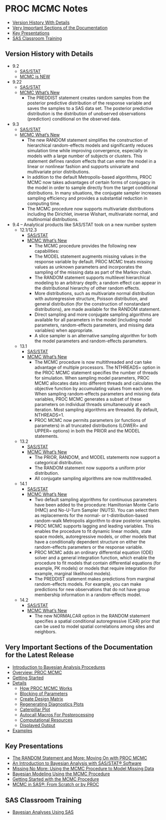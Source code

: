 # PROC MCMC Notes
* [Version History With Details](#version-history-with-details)
* [Very Important Sections of the Documentation](#very-important-sections-of-the-documentation-for-the-latest-release)
* [Key Presentations](#key-presentations)
* [SAS Classroom Training](#sas-classroom-training)

## Version History with Details
*	9.2
    *	[SAS/STAT](http://support.sas.com/documentation/onlinedoc/stat/index.html#statprev)
    *	[MCMC is NEW](http://support.sas.com/documentation/cdl/en/statug/63033/HTML/default/viewer.htm#statug_whatsnew_sect024.htm)
*	9.22
    *	[SAS/STAT](http://support.sas.com/documentation/onlinedoc/stat/index.html#statprev)
    *	[MCMC What’s New](http://support.sas.com/documentation/cdl/en/statug/63347/HTML/default/viewer.htm#statug_whatsnew_sect019.htm)
        *	The PREDDIST statement creates random samples from the posterior predictive distribution of the response variable and saves the samples to a SAS data set. The posterior predictive distribution is the distribution of unobserved observations (prediction) conditional on the observed data.
*	9.3
    *	[SAS/STAT](http://support.sas.com/documentation/onlinedoc/stat/index.html#stat93)
    *	[MCMC What’s New](http://support.sas.com/documentation/cdl/en/statug/63962/HTML/default/viewer.htm#statug_whatsnew_sect019.htm)
        *	The new RANDOM statement simplifies the construction of hierarchical random-effects models and significantly reduces simulation time while improving convergence, especially in models with a large number of subjects or clusters. This statement defines random effects that can enter the model in a linear or nonlinear fashion and supports univariate and multivariate prior distributions.
        *	In addition to the default Metropolis-based algorithms, PROC MCMC now takes advantages of certain forms of conjugacy in the model in order to sample directly from the target conditional distributions. In many situations, the conjugate sampler increases sampling efficiency and provides a substantial reduction in computing time.
        *	The MCMC procedure now supports multivariate distributions including the Dirichlet, inverse Wishart, multivariate normal, and multinomial distributions.
*	9.4 – Analytical products like SAS/STAT took on a new number system
    *	12.1/12.3
        *	[SAS/STAT](http://support.sas.com/documentation/onlinedoc/stat/index.html#stat121)
        *	[MCMC What’s New](http://support.sas.com/documentation/cdl/en/statug/66103/HTML/default/viewer.htm#statug_whatsnew_sect022.htm)
            *	The MCMC procedure provides the following new capabilities:
            *	The MODEL statement augments missing values in the response variable by default. PROC MCMC treats missing values as unknown parameters and incorporates the sampling of the missing data as part of the Markov chain.
            *	The RANDOM statement supports multilevel hierarchical modeling to an arbitrary depth; a random effect can appear in the distributional hierarchy of other random effects.
            *	More distributions, such as multivariate normal distribution with autoregressive structure, Poisson distribution, and general distribution (for the construction of nonstandard distributions), are made available for the RANDOM statement.
            *	Direct sampling and more conjugate sampling algorithms are available for all parameters in the model (including model parameters, random-effects parameters, and missing data variables) when appropriate.
            *	A slice sampler is an alternative sampling algorithm for both the model parameters and random-effects parameters.
    *	13.1
        *	[SAS/STAT](http://support.sas.com/documentation/onlinedoc/stat/index.html#stat131)
        *	[MCMC What’s New](http://support.sas.com/documentation/cdl/en/statug/66859/HTML/default/viewer.htm#statug_whatsnew_sect019.htm)
            *	The MCMC procedure is now multithreaded and can take advantage of multiple processors. The NTHREADS= option in the PROC MCMC statement specifies the number of threads for simulation. When sampling model parameters, PROC MCMC allocates data into different threads and calculates the objective function by accumulating values from each one. When sampling random-effects parameters and missing data variables, PROC MCMC generates a subset of these parameters on individual threads simultaneously at each iteration. Most sampling algorithms are threaded. By default, NTHREADS=1.
            *	PROC MCMC now permits parameters (or functions of parameters) in all truncated distributions (LOWER= and UPPER= options) in both the PRIOR and the MODEL statements.
    *	13.2
        *	[SAS/STAT](http://support.sas.com/documentation/onlinedoc/stat/index.html#stat132)
        *	[MCMC What’s New](http://support.sas.com/documentation/cdl/en/statug/67523/HTML/default/viewer.htm#statug_whatsnew_sect018.htm)
            *	The PRIOR, RANDOM, and MODEL statements now support a categorical distribution.
            *	The RANDOM statement now supports a uniform prior distribution.
            *	All conjugate sampling algorithms are now multithreaded.
    *	14.1
        *	[SAS/STAT](http://support.sas.com/documentation/onlinedoc/stat/index.html#stat141)
        *	[MCMC What’s New](http://support.sas.com/documentation/cdl/en/statug/68162/HTML/default/viewer.htm#statug_whatsnew_sect026.htm)
            *	Two default sampling algorithms for continuous parameters have been added to the procedure: Hamiltonian Monte Carlo (HMC) and No-U-Turn Sampler (NUTS). You can select them as replacements for the normal- or t-distribution-based random-walk Metropolis algorithm to draw posterior samples.
            *	PROC MCMC supports lagging and leading variables. This enables the procedure to fit dynamic linear models, state space models, autoregressive models, or other models that have a conditionally dependent structure on either the random-effects parameters or the response variable.
            *	PROC MCMC adds an ordinary differential equation (ODE) solver and a general integration function, which enable the procedure to fit models that contain differential equations (for example, PK models) or models that require integration (for example, marginal likelihood models).
            *	The PREDDIST statement makes predictions from marginal random-effects models. For example, you can make predictions for new observations that do not have group membership information in a random-effects model.
    *	14.2
        *	[SAS/STAT](http://support.sas.com/documentation/onlinedoc/stat/index.html#stat142)
        *	[MCMC What’s New](http://go.documentation.sas.com/?docsetId=statug&docsetVersion=14.2&docsetTarget=statug_whatsnew_sect013.htm&locale=en)
            *	The new NORMALCAR option in the RANDOM statement specifies a spatial conditional autoregressive (CAR) prior that can be used to model spatial correlations among sites and neighbors.

## Very Important Sections of the Documentation for the Latest Release
*	[Introduction to Bayesian Analysis Procedures](http://go.documentation.sas.com/?docsetId=statug&docsetVersion=14.2&docsetTarget=statug_introbayes_toc.htm&locale=en)
*	[Overview: PROC MCMC](http://go.documentation.sas.com/?docsetId=statug&docsetVersion=14.2&docsetTarget=statug_mcmc_overview.htm&locale=en)
*	[Getting Started](http://go.documentation.sas.com/?docsetId=statug&docsetVersion=14.2&docsetTarget=statug_mcmc_gettingstarted.htm&locale=en)
*	[Details](http://go.documentation.sas.com/?docsetId=statug&docsetVersion=14.2&docsetTarget=statug_mcmc_details.htm&locale=en)
    *	[How PROC MCMC Works](http://go.documentation.sas.com/?docsetId=statug&docsetVersion=14.2&docsetTarget=statug_mcmc_details01.htm&locale=en)
    *	[Blocking of Parameters](http://go.documentation.sas.com/?docsetId=statug&docsetVersion=14.2&docsetTarget=statug_mcmc_details05.htm&locale=en)
    *	[Create Design Matrix](http://go.documentation.sas.com/?docsetId=statug&docsetVersion=14.2&docsetTarget=statug_mcmc_details41.htm&locale=en)
    *	[Regenerating Diagnostics Plots](http://go.documentation.sas.com/?docsetId=statug&docsetVersion=14.2&docsetTarget=statug_mcmc_details48.htm&locale=en)
    *	[Caterpillar Plot](http://go.documentation.sas.com/?docsetId=statug&docsetVersion=14.2&docsetTarget=statug_mcmc_details49.htm&locale=en)
    *	[Autocall Macros For Postprocessing](http://go.documentation.sas.com/?docsetId=statug&docsetVersion=14.2&docsetTarget=statug_mcmc_details50.htm&locale=en)
    *	[Computational Resources](http://go.documentation.sas.com/?docsetId=statug&docsetVersion=14.2&docsetTarget=statug_mcmc_details70.htm&locale=en)
    *	[Displayed Output](http://go.documentation.sas.com/?docsetId=statug&docsetVersion=14.2&docsetTarget=statug_mcmc_details71.htm&locale=en)
*	[Examples](http://go.documentation.sas.com/?docsetId=statug&docsetVersion=14.2&docsetTarget=statug_mcmc_examples.htm&locale=en)

## Key Presentations
*	[The RANDOM Statement and More: Moving On with PROC MCMC](https://support.sas.com/resources/papers/proceedings11/334-2011.pdf)
*	[An Introduction to Bayesian Analysis with SAS/STAT® Software](https://support.sas.com/resources/papers/proceedings14/SAS400-2014.pdf)
*	[Missing No More: Using the MCMC Procedure to Model Missing Data](https://support.sas.com/resources/papers/proceedings13/436-2013.pdf)
*	[Bayesian Modeling Using the MCMC Procedure](https://support.sas.com/resources/papers/proceedings09/257-2009.pdf)
*	[Getting Started with the MCMC Procedure](https://support.sas.com/rnd/app/stat/papers/2014/gettingstartedMCMC2014.pdf)
*	[MCMC in SAS®: From Scratch or by PROC](http://support.sas.com/resources/papers/proceedings16/9080-2016.pdf)

## SAS Classroom Training
*	[Bayesian Analyses Using SAS](https://support.sas.com/edu/schedules.html?ctry=us&crs=STBAY)
